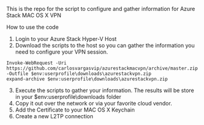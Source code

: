 This is the repo for the script to configure and gather information for Azure Stack MAC OS X VPN

How to use the code

1. Login to your Azure Stack Hyper-V Host
2. Download the scripts to the host so you can gather the information you need to configure your VPN session. 
~~~~
Invoke-WebRequest -Uri https://github.com/carlosvargasvip/azurestackmacvpn/archive/master.zip -Outfile $env:userprofile\downloads\azurestackvpn.zip
expand-archive $env:userprofile\downloads\azurestackvpn.zip 
~~~~

3. Execute the scripts to gather your information. The results will be store in your $env:userprofile\downloads folder
4. Copy it out over the network or via your favorite cloud vendor.
5. Add the Certificate to your MAC OS X Keychain
6. Create a new L2TP connection

